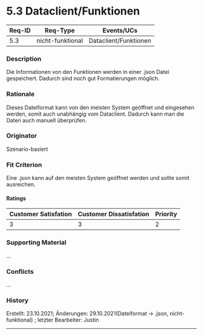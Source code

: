 # 5.3 Dataclient/Funktionen

| Req-ID | Req-Type | Events/UCs                    |
|--------|----------|-------------------------------|
| 5.3    | nicht-funktional | Dataclient/Funktionen |

### Description
Die Informationen von den Funktionen werden in einer .json Datei gespeichert. Dadurch sind noch gut Formatierungen möglich.

### Rationale
Dieses Dateiformat kann von den meisten System geöffnet und eingesehen werden, somit auch unabhängig vom Dataclient. Dadurch kann man die Daten auch manuell überprüfen.

### Originator
Szenario-basiert

### Fit Criterion
Eine .json kann auf den meisten System geöffnet werden und sollte somit ausreichen.

#### Ratings
| Customer Satisfation | Customer Dissatisfation | Priority |
|----------------------|-------------------------|----------|
| 3                    | 3                       | 2        |

### Supporting Material
...

### Conflicts
...

### History
Erstellt: 23.10.2021; Änderungen: 29.10.2021(Dateiformat -> .json, nicht-funktional) ; letzter Bearbeiter: Justin

---
